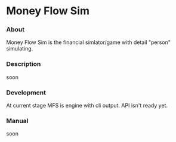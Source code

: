 # Money Flow Sim
### About
Money Flow Sim is the financial simlator/game with detail "person" simulating. 

### Description
soon

### Development
At current stage MFS is engine with cli output. API isn't ready yet.

### Manual
soon

